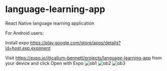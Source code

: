 # language-learning-app

React Native language learning application

For Android users:

Install expo https://play.google.com/store/apps/details?id=host.exp.exponent

Visit https://expo.io/@callum-bennett/projects/language-learning-app from your device and click Open with Expo
![ob1](https://github.com/callum-bennett/language-learning-app/assets/4980259/2748c23e-38b2-4ee9-ab9b-270b5b7b0908)
![ob2](https://github.com/callum-bennett/language-learning-app/assets/4980259/24ccbae3-cf2d-41c9-9ad2-d472866239f8)
![ob3](https://github.com/callum-bennett/language-learning-app/assets/4980259/7881b198-41de-4a69-9e48-8c58cee933fa)

